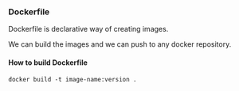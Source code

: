 ### Dockerfile
Dockerfile is declarative way of creating images.

We can build the images and we can push to any docker repository.

#### How to build Dockerfile
```
docker build -t image-name:version .
```